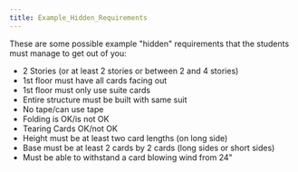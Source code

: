 ```yaml
---
title: Example_Hidden_Requirements
---
```

These are some possible example "hidden" requirements that the students must manage to get out of you:
* 2 Stories (or at least 2 stories or between 2 and 4 stories)
* 1st floor must have all cards facing out
* 1st floor must only use suite cards
* Entire structure must be built with same suit
* No tape/can use tape
* Folding is OK/is not OK
* Tearing Cards OK/not OK
* Height must be at least two card lengths (on long side)
* Base must be at least 2 cards by 2 cards (long sides or short sides)
* Must be able to withstand a card blowing wind from 24"

